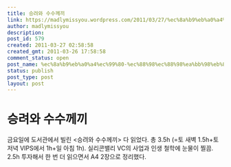 ```yaml
---
title: 승려와 수수께끼
link: https://madlymissyou.wordpress.com/2011/03/27/%ec%8a%b9%eb%a0%a4%ec%99%80-%ec%88%98%ec%88%98%ea%bb%98%eb%81%bc/
author: madlymissyou
description: 
post_id: 579
created: 2011-03-27 02:58:58
created_gmt: 2011-03-26 17:58:58
comment_status: open
post_name: %ec%8a%b9%eb%a0%a4%ec%99%80-%ec%88%98%ec%88%98%ea%bb%98%eb%81%bc
status: publish
post_type: post
layout: post
---
```


# 승려와 수수께끼

금요일에 도서관에서 빌린 <승려와 수수께끼> 다 읽었다. 총 3.5h (=토 새벽 1.5h+토 저녁 VIPS에서 1h+일 아침 1h). 실리콘밸리 VC의 사업과 인생 철학에 눈물이 찔끔. 2.5h 투자해서 한 번 더 읽으면서 A4 2장으로 정리했다.